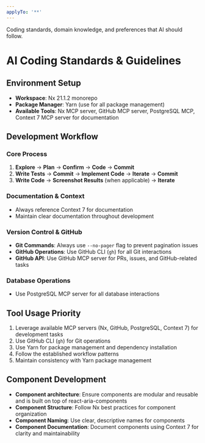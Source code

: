 ```yaml
---
applyTo: '**'
---
```

Coding standards, domain knowledge, and preferences that AI should follow.

# AI Coding Standards & Guidelines

## Environment Setup
- **Workspace**: Nx 21.1.2 monorepo
- **Package Manager**: Yarn (use for all package management)
- **Available Tools**: Nx MCP server, GitHub MCP server, PostgreSQL MCP, Context 7 MCP server for documentation

## Development Workflow

### Core Process
1. **Explore** → **Plan** → **Confirm** → **Code** → **Commit**
2. **Write Tests** → **Commit** → **Implement Code** → **Iterate** → **Commit**
3. **Write Code** → **Screenshot Results** (when applicable) → **Iterate**

### Documentation & Context
- Always reference Context 7 for documentation
- Maintain clear documentation throughout development

### Version Control & GitHub
- **Git Commands**: Always use `--no-pager` flag to prevent pagination issues
- **GitHub Operations**: Use GitHub CLI (`gh`) for all Git interactions
- **GitHub API**: Use GitHub MCP server for PRs, issues, and GitHub-related tasks

### Database Operations
- Use PostgreSQL MCP server for all database interactions

## Tool Usage Priority
1. Leverage available MCP servers (Nx, GitHub, PostgreSQL, Context 7) for development tasks
2. Use GitHub CLI (`gh`) for Git operations
3. Use Yarn for package management and dependency installation
2. Follow the established workflow patterns
3. Maintain consistency with Yarn package management


## Component Development
- **Component architecture**: Ensure components are modular and reusable and is built on top of react-aria-components
- **Component Structure**: Follow Nx best practices for component organization
- **Component Naming**: Use clear, descriptive names for components
- **Component Documentation**: Document components using Context 7 for clarity and maintainability
